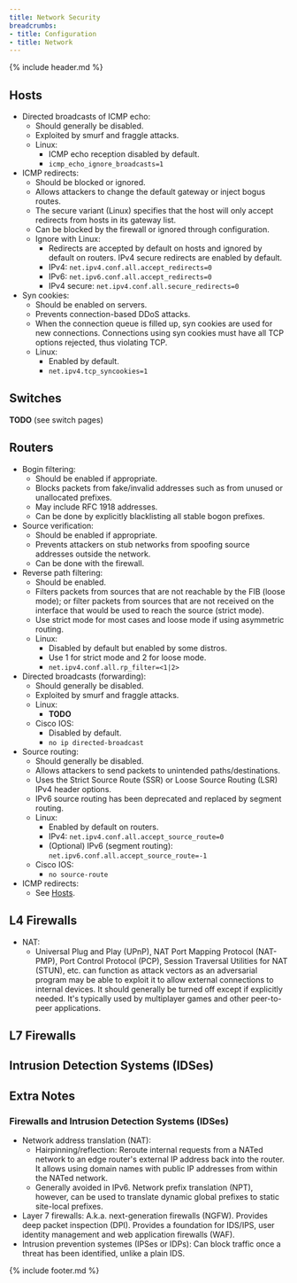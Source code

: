 ```yaml
---
title: Network Security
breadcrumbs:
- title: Configuration
- title: Network
---
```

{% include header.md %}

## Hosts

- Directed broadcasts of ICMP echo:
  - Should generally be disabled.
  - Exploited by smurf and fraggle attacks.
  - Linux:
    - ICMP echo reception disabled by default.
    - `icmp_echo_ignore_broadcasts=1`
- ICMP redirects:
  - Should be blocked or ignored.
  - Allows attackers to change the default gateway or inject bogus routes.
  - The secure variant (Linux) specifies that the host will only accept redirects from hosts in its gateway list.
  - Can be blocked by the firewall or ignored through configuration.
  - Ignore with Linux:
    - Redirects are accepted by default on hosts and ignored by default on routers. IPv4 secure redirects are enabled by default.
    - IPv4: `net.ipv4.conf.all.accept_redirects=0`
    - IPv6: `net.ipv6.conf.all.accept_redirects=0`
    - IPv4 secure: `net.ipv4.conf.all.secure_redirects=0`
- Syn cookies:
  - Should be enabled on servers.
  - Prevents connection-based DDoS attacks.
  - When the connection queue is filled up, syn cookies are used for new connections. Connections using syn cookies must have all TCP options rejected, thus violating TCP.
  - Linux:
    - Enabled by default.
    - `net.ipv4.tcp_syncookies=1`

## Switches

**TODO** (see switch pages)

## Routers

- Bogin filtering:
  - Should be enabled if appropriate.
  - Blocks packets from fake/invalid addresses such as from unused or unallocated prefixes.
  - May include RFC 1918 addresses.
  - Can be done by explicitly blacklisting all stable bogon prefixes.
- Source verification:
  - Should be enabled if appropriate.
  - Prevents attackers on stub networks from spoofing source addresses outside the network.
  - Can be done with the firewall.
- Reverse path filtering:
  - Should be enabled.
  - Filters packets from sources that are not reachable by the FIB (loose mode); or filter packets from sources that are not received on the interface that would be used to reach the source (strict mode).
  - Use strict mode for most cases and loose mode if using asymmetric routing.
  - Linux:
    - Disabled by default but enabled by some distros.
    - Use 1 for strict mode and 2 for loose mode.
    - `net.ipv4.conf.all.rp_filter=<1|2>`
- Directed broadcasts (forwarding):
  - Should generally be disabled.
  - Exploited by smurf and fraggle attacks.
  - Linux:
    - **TODO**
  - Cisco IOS:
    - Disabled by default.
    - `no ip directed-broadcast`
- Source routing:
  - Should generally be disabled.
  - Allows attackers to send packets to unintended paths/destinations.
  - Uses the Strict Source Route (SSR) or Loose Source Routing (LSR) IPv4 header options.
  - IPv6 source routing has been deprecated and replaced by segment routing.
  - Linux:
    - Enabled by default on routers.
    - IPv4: `net.ipv4.conf.all.accept_source_route=0`
    - (Optional) IPv6 (segment routing): `net.ipv6.conf.all.accept_source_route=-1`
  - Cisco IOS:
    - `no source-route`
- ICMP redirects:
  - See [Hosts](#hosts).

## L4 Firewalls

- NAT:
  - Universal Plug and Play (UPnP), NAT Port Mapping Protocol (NAT-PMP), Port Control Protocol (PCP), Session Traversal Utilities for NAT (STUN), etc. can function as attack vectors as an adversarial program may be able to exploit it to allow external connections to internal devices. It should generally be turned off except if explicitly needed. It's typically used by multiplayer games and other peer-to-peer applications.

## L7 Firewalls

## Intrusion Detection Systems (IDSes)

## Extra Notes

### Firewalls and Intrusion Detection Systems (IDSes)

- Network address translation (NAT):
  - Hairpinning/reflection: Reroute internal requests from a NATed network to an edge router's external IP address back into the router. It allows using domain names with public IP addresses from within the NATed network.
  - Generally avoided in IPv6. Network prefix translation (NPT), however, can be used to translate dynamic global prefixes to static site-local prefixes.
- Layer 7 firewalls: A.k.a. next-generation firewalls (NGFW). Provides deep packet inspection (DPI). Provides a foundation for IDS/IPS, user identity management and web application firewalls (WAF).
- Intrusion prevention systemes (IPSes or IDPs): Can block traffic once a threat has been identified, unlike a plain IDS.

{% include footer.md %}
